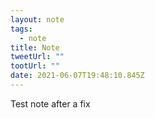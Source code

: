 ```yaml
---
layout: note
tags:
  - note
title: Note
tweetUrl: ""
tootUrl: ""
date: 2021-06-07T19:48:10.845Z
---
```

 Test note after a fix